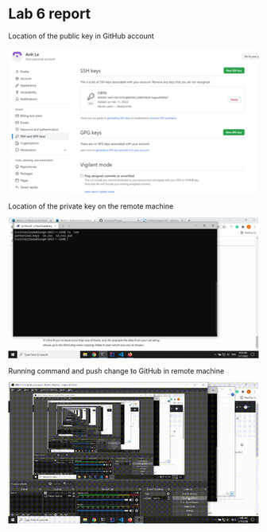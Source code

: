 # Lab 6 report

Location of the public key in GitHub account

![Screenshot of location where public key is stored in GitHub](GitHub_key_location.png)

Location of the private key on the remote machine

![Screenshot of location where private key is stored in remote machine](remote_key_location.png)

Running command and push change to GitHub in remote machine

![Video on the process](recording.gif)

